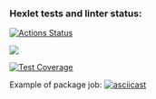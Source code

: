 ### Hexlet tests and linter status:
[![Actions Status](https://github.com/AnisimoffA/python-project-50/workflows/hexlet-check/badge.svg)](https://github.com/AnisimoffA/python-project-50/actions)

<a href="https://codeclimate.com/github/AnisimoffA/python-project-50/maintainability"><img src="https://api.codeclimate.com/v1/badges/feb3e3685140c80999d4/maintainability" /></a>

[![Test Coverage](https://api.codeclimate.com/v1/badges/feb3e3685140c80999d4/test_coverage)](https://codeclimate.com/github/AnisimoffA/python-project-50/test_coverage)

Example of package job: 
[![asciicast](https://asciinema.org/a/fQ1JitETjm2DMiNDA0If3JG6W.svg)](https://asciinema.org/a/fQ1JitETjm2DMiNDA0If3JG6W)